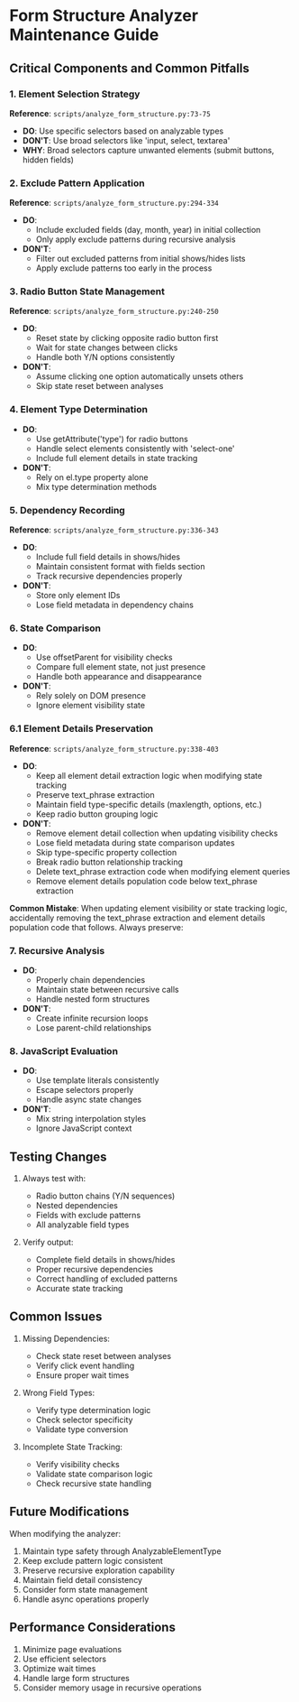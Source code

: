 # Form Structure Analyzer Maintenance Guide

## Critical Components and Common Pitfalls

### 1. Element Selection Strategy
**Reference**: `scripts/analyze_form_structure.py:73-75`

- **DO**: Use specific selectors based on analyzable types
- **DON'T**: Use broad selectors like 'input, select, textarea'
- **WHY**: Broad selectors capture unwanted elements (submit buttons, hidden fields)

### 2. Exclude Pattern Application
**Reference**: `scripts/analyze_form_structure.py:294-334`

- **DO**: 
  - Include excluded fields (day, month, year) in initial collection
  - Only apply exclude patterns during recursive analysis
- **DON'T**: 
  - Filter out excluded patterns from initial shows/hides lists
  - Apply exclude patterns too early in the process

### 3. Radio Button State Management
**Reference**: `scripts/analyze_form_structure.py:240-250`

- **DO**:
  - Reset state by clicking opposite radio button first
  - Wait for state changes between clicks
  - Handle both Y/N options consistently
- **DON'T**:
  - Assume clicking one option automatically unsets others
  - Skip state reset between analyses

### 4. Element Type Determination
- **DO**:
  - Use getAttribute('type') for radio buttons
  - Handle select elements consistently with 'select-one'
  - Include full element details in state tracking
- **DON'T**:
  - Rely on el.type property alone
  - Mix type determination methods

### 5. Dependency Recording
**Reference**: `scripts/analyze_form_structure.py:336-343`

- **DO**:
  - Include full field details in shows/hides
  - Maintain consistent format with fields section
  - Track recursive dependencies properly
- **DON'T**:
  - Store only element IDs
  - Lose field metadata in dependency chains

### 6. State Comparison
- **DO**:
  - Use offsetParent for visibility checks
  - Compare full element state, not just presence
  - Handle both appearance and disappearance
- **DON'T**:
  - Rely solely on DOM presence
  - Ignore element visibility state

### 6.1 Element Details Preservation
**Reference**: `scripts/analyze_form_structure.py:338-403`

- **DO**:
  - Keep all element detail extraction logic when modifying state tracking
  - Preserve text_phrase extraction
  - Maintain field type-specific details (maxlength, options, etc.)
  - Keep radio button grouping logic
- **DON'T**:
  - Remove element detail collection when updating visibility checks
  - Lose field metadata during state comparison updates
  - Skip type-specific property collection
  - Break radio button relationship tracking
  - Delete text_phrase extraction code when modifying element queries
  - Remove element details population code below text_phrase extraction

**Common Mistake**: When updating element visibility or state tracking logic, accidentally removing the text_phrase extraction and element details population code that follows. Always preserve:

### 7. Recursive Analysis
- **DO**:
  - Properly chain dependencies
  - Maintain state between recursive calls
  - Handle nested form structures
- **DON'T**:
  - Create infinite recursion loops
  - Lose parent-child relationships

### 8. JavaScript Evaluation
- **DO**:
  - Use template literals consistently
  - Escape selectors properly
  - Handle async state changes
- **DON'T**:
  - Mix string interpolation styles
  - Ignore JavaScript context

## Testing Changes

1. Always test with:
   - Radio button chains (Y/N sequences)
   - Nested dependencies
   - Fields with exclude patterns
   - All analyzable field types

2. Verify output:
   - Complete field details in shows/hides
   - Proper recursive dependencies
   - Correct handling of excluded patterns
   - Accurate state tracking

## Common Issues

1. Missing Dependencies:
   - Check state reset between analyses
   - Verify click event handling
   - Ensure proper wait times

2. Wrong Field Types:
   - Verify type determination logic
   - Check selector specificity
   - Validate type conversion

3. Incomplete State Tracking:
   - Verify visibility checks
   - Validate state comparison logic
   - Check recursive state handling

## Future Modifications

When modifying the analyzer:
1. Maintain type safety through AnalyzableElementType
2. Keep exclude pattern logic consistent
3. Preserve recursive exploration capability
4. Maintain field detail consistency
5. Consider form state management
6. Handle async operations properly

## Performance Considerations

1. Minimize page evaluations
2. Use efficient selectors
3. Optimize wait times
4. Handle large form structures
5. Consider memory usage in recursive operations 